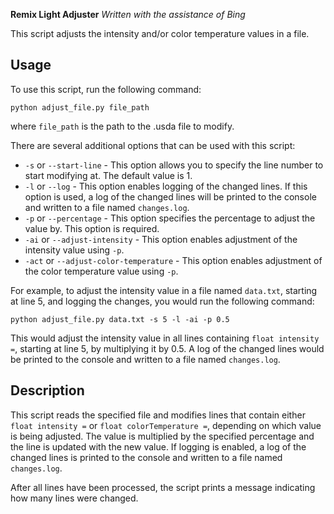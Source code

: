 **Remix Light Adjuster**
*Written with the assistance of Bing*

This script adjusts the intensity and/or color temperature values in a file.

## Usage

To use this script, run the following command:

`python adjust_file.py file_path`

where `file_path` is the path to the .usda file to modify.

There are several additional options that can be used with this script:

* `-s` or `--start-line` - This option allows you to specify the line number to start modifying at. The default value is 1.
* `-l` or `--log` - This option enables logging of the changed lines. If this option is used, a log of the changed lines will be printed to the console and written to a file named `changes.log`.
* `-p` or `--percentage` - This option specifies the percentage to adjust the value by. This option is required.
* `-ai` or `--adjust-intensity` - This option enables adjustment of the intensity value using `-p`.
* `-act` or `--adjust-color-temperature` - This option enables adjustment of the color temperature value using `-p`.

For example, to adjust the intensity value in a file named `data.txt`, starting at line 5, and logging the changes, you would run the following command:

`python adjust_file.py data.txt -s 5 -l -ai -p 0.5`

This would adjust the intensity value in all lines containing `float intensity =`, starting at line 5, by multiplying it by 0.5. A log of the changed lines would be printed to the console and written to a file named `changes.log`.

## Description

This script reads the specified file and modifies lines that contain either `float intensity =` or `float colorTemperature =`, depending on which value is being adjusted. The value is multiplied by the specified percentage and the line is updated with the new value. If logging is enabled, a log of the changed lines is printed to the console and written to a file named `changes.log`.

After all lines have been processed, the script prints a message indicating how many lines were changed.

